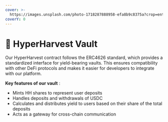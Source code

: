 ```yaml
---
cover: >-
  https://images.unsplash.com/photo-1718287888958-efa8b9c8375a?crop=entropy&cs=srgb&fm=jpg&ixid=M3wxOTcwMjR8MHwxfHJhbmRvbXx8fHx8fHx8fDE3MjU3ODI2OTB8&ixlib=rb-4.0.3&q=85
coverY: 0
---
```


# 🛬 HyperHarvest Vault

Our HyperHarvest contract follows the ERC4626 standard, which provides a standardized interface for yield-bearing vaults. This ensures compatibility with other DeFi protocols and makes it easier for developers to integrate with our platform.

**Key features of our vault** :

* Mints HH shares to represent user deposits
* Handles deposits and withdrawals of USDC
* Calculates and distributes yield to users based on their share of the total deposits
* Acts as a gateway for cross-chain communication
